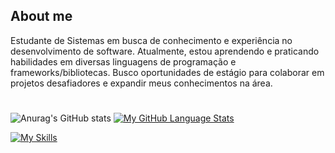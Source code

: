  ## About me
Estudante de Sistemas em busca de conhecimento e experiência no desenvolvimento de software. Atualmente, estou aprendendo e praticando habilidades em diversas linguagens de programação e frameworks/bibliotecas. Busco oportunidades de estágio para colaborar em projetos desafiadores e expandir meus conhecimentos na área.

#


<!-- 
[![My GitHub Stats](https://github-readme-stats.vercel.app/api/?username=maicondguerian&count_private=false&theme=dark&showicons=true)]() -->
![Anurag's GitHub stats](https://github-readme-stats.vercel.app/api?username=maicondguerian&show_icons=false&theme=dark)
[![My GitHub Language Stats](https://github-readme-stats.vercel.app/api/top-langs/?username=maicondguerian&layout=compact&theme=dark)]()

[![My Skills](https://skillicons.dev/icons?i=html,css,js,jquery,react,nextjs,styledcomponents,git,vite,sass)](https://skillicons.dev)

